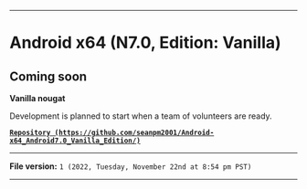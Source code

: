 
***

# Android x64 (N7.0, Edition: Vanilla)

## Coming soon

**Vanilla nougat**

Development is planned to start when a team of volunteers are ready.

**[`Repository (https://github.com/seanpm2001/Android-x64_Android7.0_Vanilla_Edition/)`](https://github.com/seanpm2001/Android-x64_Android7.0_Vanilla_Edition/)**

***

**File version:** `1 (2022, Tuesday, November 22nd at 8:54 pm PST)`

***
